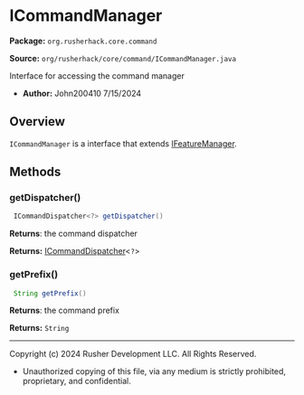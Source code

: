 # ICommandManager

**Package:** `org.rusherhack.core.command`

**Source:** `org/rusherhack/core/command/ICommandManager.java`

Interface for accessing the command manager
* **Author:** John200410 7/15/2024



## Overview

`ICommandManager` is a interface that extends [IFeatureManager](IFeatureManager.md).

## Methods

### getDispatcher()

```java
 ICommandDispatcher<?> getDispatcher()
```

**Returns**: the command dispatcher



**Returns:** [ICommandDispatcher](ICommandDispatcher.md)<`?`>

### getPrefix()

```java
 String getPrefix()
```

**Returns**: the command prefix



**Returns:** `String`

---

Copyright (c) 2024 Rusher Development LLC. All Rights Reserved.
* Unauthorized copying of this file, via any medium is strictly prohibited, proprietary, and confidential.

